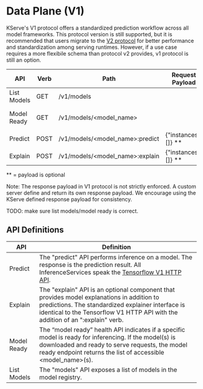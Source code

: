 # Data Plane (V1)
KServe's V1 protocol offers a standardized prediction workflow across all model frameworks. This protocol version is still supported, but it is recommended that users migrate to the [V2 protocol](./v2_protocol.md) for better performance and standardization among serving runtimes. However, if a use case requires a more flexibile schema than protocol v2 provides, v1 protocol is still an option. 

| API  | Verb | Path | Request Payload | Response Payload |
| ------------- | ------------- | ------------- | ------------- | ------------- |
| List Models | GET | /v1/models | | {"models": \[\<model_name\>\]} | 
| Model Ready| GET   | /v1/models/\<model_name>     |     | {"name": \<model_name\>,"ready": $bool}  |
| Predict  | POST  | /v1/models/\<model_name\>:predict  | {"instances": []} ** | {"predictions": []} |
| Explain  | POST  | /v1/models/\<model_name\>:explain  | {"instances": []} **| {"predictions": [], "explanations": []}   | |

** = payload is optional

Note: The response payload in V1 protocol is not strictly enforced. A custom server define and return its own response payload. We encourage using the KServe defined response payload for consistency.

TODO: make sure list models/model ready is correct. 

## API Definitions

| API  | Definition | 
| --- | --- |
| Predict | The "predict" API performs inference on a model. The response is the prediction result. All InferenceServices speak the [Tensorflow V1 HTTP API](https://www.tensorflow.org/tfx/serving/api_rest#predict_api). | 
| Explain | The "explain" API is an optional component that provides model explanations in addition to predictions. The standardized explainer interface is identical to the Tensorflow V1 HTTP API with the addition of an ":explain" verb.| 
| Model Ready | The “model ready” health API indicates if a specific model is ready for inferencing. If the model(s) is downloaded and ready to serve requests, the model ready endpoint returns the list of accessible <model_name>(s). | 
| List Models | The "models" API exposes a list of models in the model registry. |

<!-- TODO: ## Examples -->

